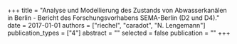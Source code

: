 +++
title = "Analyse und Modellierung des Zustands von Abwasserkanälen in Berlin - Bericht des Forschungsvorhabens SEMA-Berlin (D2 und D4)."
date = 2017-01-01
authors = ["riechel", "caradot", "N. Lengemann"]
publication_types = ["4"]
abstract = ""
selected = false
publication = ""
+++

